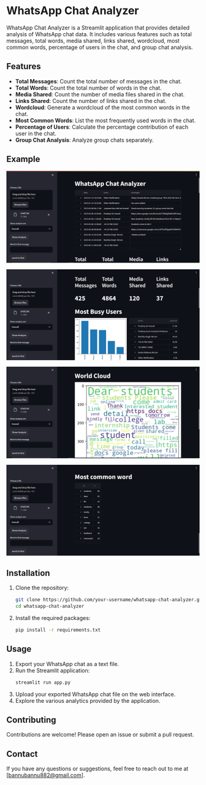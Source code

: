 # WhatsApp Chat Analyzer

WhatsApp Chat Analyzer is a Streamlit application that provides detailed analysis of WhatsApp chat data. It includes various features such as total messages, total words, media shared, links shared, wordcloud, most common words, percentage of users in the chat, and group chat analysis.

## Features

- **Total Messages**: Count the total number of messages in the chat.
- **Total Words**: Count the total number of words in the chat.
- **Media Shared**: Count the number of media files shared in the chat.
- **Links Shared**: Count the number of links shared in the chat.
- **Wordcloud**: Generate a wordcloud of the most common words in the chat.
- **Most Common Words**: List the most frequently used words in the chat.
- **Percentage of Users**: Calculate the percentage contribution of each user in the chat.
- **Group Chat Analysis**: Analyze group chats separately.

## Example

![App Screenshot](image/img1.png)


![App Screenshot](image/img2.png)


![App Screenshot](image/img3.png)


![App Screenshot](image/img4.png)


## Installation

1. Clone the repository:
    ```bash
    git clone https://github.com/your-username/whatsapp-chat-analyzer.git
    cd whatsapp-chat-analyzer
    ```

2. Install the required packages:
    ```bash
    pip install -r requirements.txt
    ```

## Usage

1. Export your WhatsApp chat as a text file.
2. Run the Streamlit application:
    ```bash
    streamlit run app.py
    ```
3. Upload your exported WhatsApp chat file on the web interface.
4. Explore the various analytics provided by the application.

## Contributing

Contributions are welcome! Please open an issue or submit a pull request.

## Contact

If you have any questions or suggestions, feel free to reach out to me at [bannubannu882@gmail.com].

